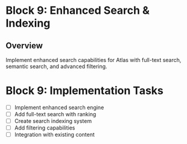 # Block 9: Enhanced Search & Indexing

## Overview
Implement enhanced search capabilities for Atlas with full-text search, semantic search, and advanced filtering.

# Block 9: Implementation Tasks
- [ ] Implement enhanced search engine
- [ ] Add full-text search with ranking
- [ ] Create search indexing system
- [ ] Add filtering capabilities
- [ ] Integration with existing content